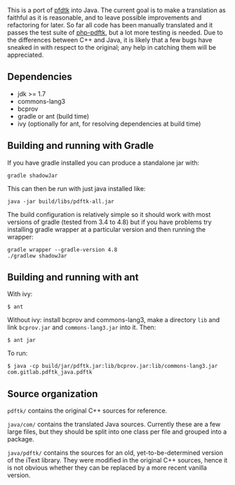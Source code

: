 This is a port of [pfdtk](https://www.pdflabs.com/tools/pdftk-server/)
into Java. The current goal is to make a translation as faithful as it
is reasonable, and to leave possible improvements and refactoring for
later. So far all code has been manually translated and it passes the
test suite of [php-pdftk](https://github.com/mikehaertl/php-pdftk),
but a lot more testing is needed. Due to the differences between C++
and Java, it is likely that a few bugs have sneaked in with respect to
the original; any help in catching them will be appreciated.

## Dependencies

 - jdk >= 1.7
 - commons-lang3
 - bcprov
 - gradle or ant (build time)
 - ivy (optionally for ant, for resolving dependencies at build time)

## Building and running with Gradle

If you have gradle installed you can produce a standalone jar with:
```
gradle shadowJar
```

This can then be run with just java installed like:
```
java -jar build/libs/pdftk-all.jar
```

The build configuration is relatively simple so it should work with most 
versions of gradle (tested from 3.4 to 4.8) but if you have problems try
installing gradle wrapper at a particular version and then running the wrapper:
```
gradle wrapper --gradle-version 4.8
./gradlew shadowJar
```

## Building and running with ant

With ivy:
```
$ ant
```

Without ivy: install bcprov and commons-lang3, make a directory `lib`
and link `bcprov.jar` and `commons-lang3.jar` into it. Then:
```
$ ant jar
```

To run:
```
$ java -cp build/jar/pdftk.jar:lib/bcprov.jar:lib/commons-lang3.jar com.gitlab.pdftk_java.pdftk
```

## Source organization

`pdftk/` contains the original C++ sources for reference.

`java/com/` contains the translated Java sources. Currently these are a
few large files, but they should be split into one class per file and
grouped into a package.

`java/pdftk/` contains the sources for an old, yet-to-be-determined
version of the iText library. They were modified in the original C++
sources, hence it is not obvious whether they can be replaced by a
more recent vanilla version.
